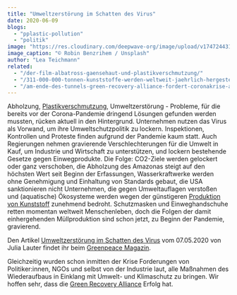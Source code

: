 ```yaml
---
title: "Umweltzerstörung im Schatten des Virus"
date: 2020-06-09
blogs: 
  - "pplastic-pollution"
  - "politik"
image: "https://res.cloudinary.com/deepwave-org/image/upload/v1747244315/deepwave.org/Mund_Nasen_Maske_als_M%C3%BCll_am_Strand-scaled.jpg"
image_caption: "© Robin Benzrihem / Unsplash"
author: "Lea Teichmann"
related: 
  - "/der-film-albatross-gaensehaut-und-plastikverschmutzung/"
  - "/311-000-000-tonnen-kunststoffe-werden-weltweit-jaehrlich-hergestellt/"
  - "/am-ende-des-tunnels-green-recovery-alliance-fordert-coronakrise-als-chance-zu-nutzen/"
---
```


Abholzung, [Plastikverschmutzung](https://www.deepwave.org/der-film-albatross-gaensehaut-und-plastikverschmutzung/), Umweltzerstörung - Probleme, für die bereits vor der Corona-Pandemie dringend Lösungen gefunden werden mussten, rücken aktuell in den Hintergrund. Unternehmen nutzen das Virus als Vorwand, um ihre Umweltschutzpolitik zu lockern. Inspektionen, Kontrollen und Proteste finden aufgrund der Pandemie kaum statt. Auch Regierungen nehmen gravierende Verschlechterungen für die Umwelt in Kauf, um Industrie und Wirtschaft zu unterstützen, und lockern bestehende Gesetze gegen Einwegprodukte. Die Folge: CO2\-Ziele werden gelockert oder ganz verschoben, die Abholzung des Amazonas steigt auf den höchsten Wert seit Beginn der Erfassungen, Wasserkraftwerke werden ohne Genehmigung und Einhaltung von Standards gebaut, die USA sanktionieren nicht Unternehmen, die gegen Umweltauflagen verstoßen und (aquatische) Ökosysteme werden wegen der günstigeren [Produktion von Kunststoff](https://www.deepwave.org/311-000-000-tonnen-kunststoffe-werden-weltweit-jaehrlich-hergestellt/) zunehmend bedroht. Schutzmasken und Einweghandschuhe retten momentan weltweit Menschenleben, doch die Folgen der damit einhergehenden Müllproduktion sind schon jetzt, zu Beginn der Pandemie, gravierend.

Den Artikel [Umweltzerstörung im Schatten des Virus](https://www.greenpeace-magazin.de/aktuelles/umweltzerstoerung-im-schatten-des-virus) vom 07.05.2020 von Julia Lauter findet ihr beim [Greenpeace Magazin](https://www.greenpeace-magazin.de/).

Gleichzeitig wurden schon inmitten der Krise Forderungen von Politiker:innen, NGOs und selbst von der Industrie laut, alle Maßnahmen des Wiederaufbaus in Einklang mit Umwelt- und Klimaschutz zu bringen. Wir hoffen sehr, dass die [Green Recovery Alliance](https://www.deepwave.org/am-ende-des-tunnels-green-recovery-alliance-fordert-coronakrise-als-chance-zu-nutzen/) Erfolg hat.
